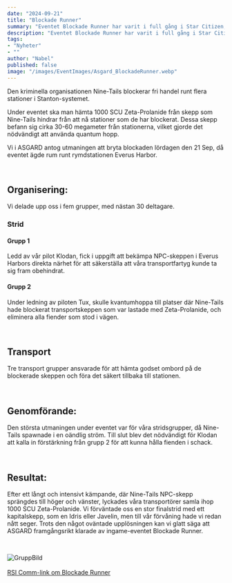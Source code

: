 ```yaml
---
date: "2024-09-21"
title: "Blockade Runner"
summary: "Eventet Blockade Runner har varit i full gång i Star Citizen, där den kriminella organisationen Nine-Tails blockerar fri handel runt flera stationer i Stanton-systemet."
description: "Eventet Blockade Runner har varit i full gång i Star Citizen, där den kriminella organisationen Nine-Tails blockerar fri handel runt flera stationer i Stanton-systemet."
tags:
- "Nyheter"
- ""
author: "Nabel"
published: false
image: "/images/EventImages/Asgard_BlockadeRunner.webp"
---
```

Den kriminella organisationen Nine-Tails blockerar fri handel runt flera stationer i Stanton-systemet.  

Under eventet ska man hämta 1000 SCU Zeta-Prolanide från skepp som Nine-Tails hindrar från att nå stationer som de har blockerat. Dessa skepp befann sig cirka 30-60 megameter från stationerna, vilket gjorde det nödvändigt att använda quantum hopp.  

Vi i ASGARD antog utmaningen att bryta blockaden lördagen den 21 Sep, då eventet ägde rum runt rymdstationen Everus Harbor.  

<br>

## Organisering: 

Vi delade upp oss i fem grupper, med nästan 30 deltagare.  

### Strid

#### Grupp 1
Ledd av vår pilot Klodan, fick i uppgift att bekämpa NPC-skeppen i Everus Harbors direkta närhet för att säkerställa att våra transportfartyg kunde ta sig fram obehindrat.

#### Grupp 2
Under ledning av piloten Tux, skulle kvantumhoppa till platser där Nine-Tails hade blockerat transportskeppen som var lastade med Zeta-Prolanide, och eliminera alla fiender som stod i vägen.

<br>

## Transport

Tre transport grupper ansvarade för att hämta godset ombord på de blockerade skeppen och föra det säkert tillbaka till stationen.

<br>

## Genomförande: 

Den största utmaningen under eventet var för våra stridsgrupper, då Nine-Tails spawnade i en oändlig ström. Till slut blev det nödvändigt för Klodan att kalla in förstärkning från grupp 2 för att kunna hålla fienden i schack.

<br>

## Resultat: 

Efter ett långt och intensivt kämpande, där Nine-Tails NPC-skepp sprängdes till höger och vänster, lyckades våra transportörer samla ihop 1000 SCU Zeta-Prolanide. Vi förväntade oss en stor finalstrid med ett kapitalskepp, som en Idris eller Javelin, men till vår förvåning hade vi redan nått seger. Trots den något oväntade upplösningen kan vi glatt säga att ASGARD framgångsrikt klarade av ingame-eventet Blockade Runner.

<br>

![GruppBild](/images/EventImages/ScreenShots/Asgard_BlockadeRunnerEventGruppbild.webp)
<br>
<br>
[RSI Comm-link om Blockade Runner](https://robertsspaceindustries.com/comm-link/transmission/19991-Blockade-Runner)
